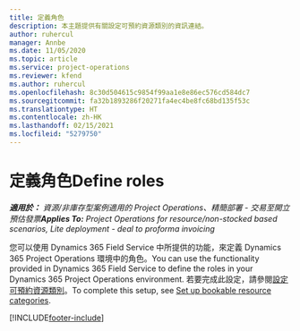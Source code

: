 ```yaml
---
title: 定義角色
description: 本主題提供有關設定可預約資源類別的資訊連結。
author: ruhercul
manager: Annbe
ms.date: 11/05/2020
ms.topic: article
ms.service: project-operations
ms.reviewer: kfend
ms.author: ruhercul
ms.openlocfilehash: 8c30d504615c9854f99aa1e8e86ec576cd584dc7
ms.sourcegitcommit: fa32b1893286f20271fa4ec4be8fc68bd135f53c
ms.translationtype: HT
ms.contentlocale: zh-HK
ms.lasthandoff: 02/15/2021
ms.locfileid: "5279750"
---
```

# <a name="define-roles"></a><span data-ttu-id="de78c-103">定義角色</span><span class="sxs-lookup"><span data-stu-id="de78c-103">Define roles</span></span>

<span data-ttu-id="de78c-104">_**適用於：** 資源/非庫存型案例適用的 Project Operations、精簡部署 - 交易至開立預估發票_</span><span class="sxs-lookup"><span data-stu-id="de78c-104">_**Applies To:** Project Operations for resource/non-stocked based scenarios, Lite deployment - deal to proforma invoicing_</span></span>

<span data-ttu-id="de78c-105">您可以使用 Dynamics 365 Field Service 中所提供的功能，來定義 Dynamics 365 Project Operations 環境中的角色。</span><span class="sxs-lookup"><span data-stu-id="de78c-105">You can use the functionality provided in Dynamics 365 Field Service to define the roles in your Dynamics 365 Project Operations environment.</span></span> <span data-ttu-id="de78c-106">若要完成此設定，請參閱[設定可預約資源類別](https://docs.microsoft.com/dynamics365/field-service/set-up-bookable-resource-categories)。</span><span class="sxs-lookup"><span data-stu-id="de78c-106">To complete this setup, see [Set up bookable resource categories](https://docs.microsoft.com/dynamics365/field-service/set-up-bookable-resource-categories).</span></span>


[!INCLUDE[footer-include](../includes/footer-banner.md)]
